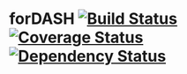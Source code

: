 # forDASH [![Build Status](https://travis-ci.org/cr0/fordash.png?branch=master)](https://travis-ci.org/cr0/fordash) [![Coverage Status](https://coveralls.io/repos/cr0/fordash/badge.png)](https://coveralls.io/r/cr0/fordash) [![Dependency Status](https://gemnasium.com/cr0/fordash.png)](https://gemnasium.com/cr0/fordash)